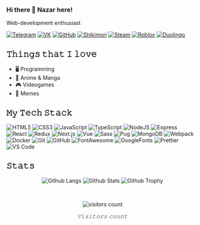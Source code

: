 ### Hi there 👋 Nazar here!

Web-development enthusiast

[![Telegram](https://img.shields.io/badge/-%40ho4yama-%230088cc?style=flat-square&logo=telegram)](https://t.me/ho4yama)
[![VK](https://img.shields.io/badge/-%40hoshiyama-%234C75A3?style=flat-square&logo=vk)](https://vk.com/hoshiyama)
[![GitHub](https://img.shields.io/badge/-%40HoshiyamaSeizen-%2324292e?style=flat-square&logo=github)](https://github.com/HoshiyamaSeizen)
[![Shikimori](https://img.shields.io/badge/-%40HoshiyamaSeizen-%23171a21?style=flat-square&logo=shikimori)](https://shikimori.one/Hoshiyama+Seizen)
[![Steam](https://img.shields.io/badge/-%40seizen-%23171a21?style=flat-square&logo=steam)](https://steamcommunity.com/id/seizen/)
[![Roblox](https://img.shields.io/badge/-%40h0shiyama-%23171515?style=flat-square&logo=roblox)](https://www.roblox.com/users/3020128644/profile)
[![Duolingo](https://img.shields.io/badge/-%40Hoshiyama__Seizen-%23131f24?style=flat-square&logo=duolingo)](https://www.duolingo.com/profile/Hoshiyama_Seizen)

## 𝚃𝚑𝚒𝚗𝚐𝚜 𝚝𝚑𝚊𝚝 𝙸 𝚕𝚘𝚟𝚎

- 🖥️ Programming
- 💢 Anime & Manga
- 🎮 Videogames
- 🐸 Memes

## 𝙼𝚢 𝚃𝚎𝚌𝚑 𝚂𝚝𝚊𝚌𝚔

![HTML5](https://img.shields.io/badge/-HTML5-%23e34c26?style=flat-square&logo=html5&logoColor=white)
![CSS3](https://img.shields.io/badge/-CSS3-%232965f1?style=flat-square&logo=css3&logoColor=white)
![JavaScript](https://img.shields.io/badge/-JavaScript-%23F0DB4F?style=flat-square&logo=javascript&logoColor=%23323330)
![TypeScript](https://img.shields.io/badge/-TypeScript-007ACC?style=flat-square&logo=typescript&logoColor=white)
![NodeJS](https://img.shields.io/badge/-NodeJS-%2368a063?style=flat-square&logo=nodedotjs&logoColor=white)
![Express](https://img.shields.io/badge/-Express-%23393939?style=flat-square&logo=express)
![React](https://img.shields.io/badge/-React-%23222222?style=flat-square&logo=react)
![Redux](https://img.shields.io/badge/-Redux-%23764abc?style=flat-square&logo=redux)
![Next.js](https://img.shields.io/badge/-Next.js-%23030303?style=flat-square&logo=nextdotjs&logoColor=white)
![Vue](https://img.shields.io/badge/-Vue-%2334495E?style=flat-square&logo=vuedotjs)
![Sass](https://img.shields.io/badge/-Sass-%23c69?style=flat-square&logo=sass&logoColor=white)
![Pug](https://img.shields.io/badge/-PUG-%23EFCCA3?style=flat-square&logo=pug&logoColor=%2356332B)
![MongoDB](https://img.shields.io/badge/-MongoDB-%234DB33D?style=flat-square&logo=mongodb&logoColor=white)
![Webpack](https://img.shields.io/badge/-Webpack-%231C78C0?style=flat-square&logo=webpack&logoColor=white)
![Docker](https://img.shields.io/badge/-Docker-%230db7ed?style=flat-square&logo=docker&logoColor=white)
![Git](https://img.shields.io/badge/-Git-%23F1502F?style=flat-square&logo=git&logoColor=white)
![GitHub](https://img.shields.io/badge/-GitHub-%23171515?style=flat-square&logo=github)
![FontAwesome](https://img.shields.io/badge/-Font%20Awesome-%23193154?style=flat-square&logo=fontawesome)
![GoogleFonts](https://img.shields.io/badge/-Google%20Fonts-%23196FE1?style=flat-square&logo=googlefonts&logoColor=white)
![Prettier](https://img.shields.io/badge/-Prettier-%23F7B93E?style=flat-square&logo=prettier&logoColor=ffffff)
![VS Code](https://img.shields.io/badge/-VSCode-%23007ACC?style=flat-square&logo=visual-studio-code)

## 𝚂𝚝𝚊𝚝𝚜

<p align="center">
  <img src="https://github-readme-stats.vercel.app/api/top-langs/?username=HoshiyamaSeizen&hide_langs_below=1&theme=default&line_height=30&layout=compact" alt="Github Langs"/>
  <img src="https://github-readme-stats.vercel.app/api?username=HoshiyamaSeizen&show_icons=true&count_private=true&include_all_commits=true&line_height=20" alt="Github Stats" />
  <img src="https://github-profile-trophy.vercel.app/?username=HoshiyamaSeizen&column=9" alt="Github Trophy" />
</p>

&nbsp;

<p align="center">
  <img src="https://count.getloli.com/get/@HoshiyamaSeizen?theme=gelbooru" alt="visitors count" />
  <p align="center"><i>𝚅𝚒𝚜𝚒𝚝𝚘𝚛𝚜 𝚌𝚘𝚞𝚗𝚝</i></p>
</p>



